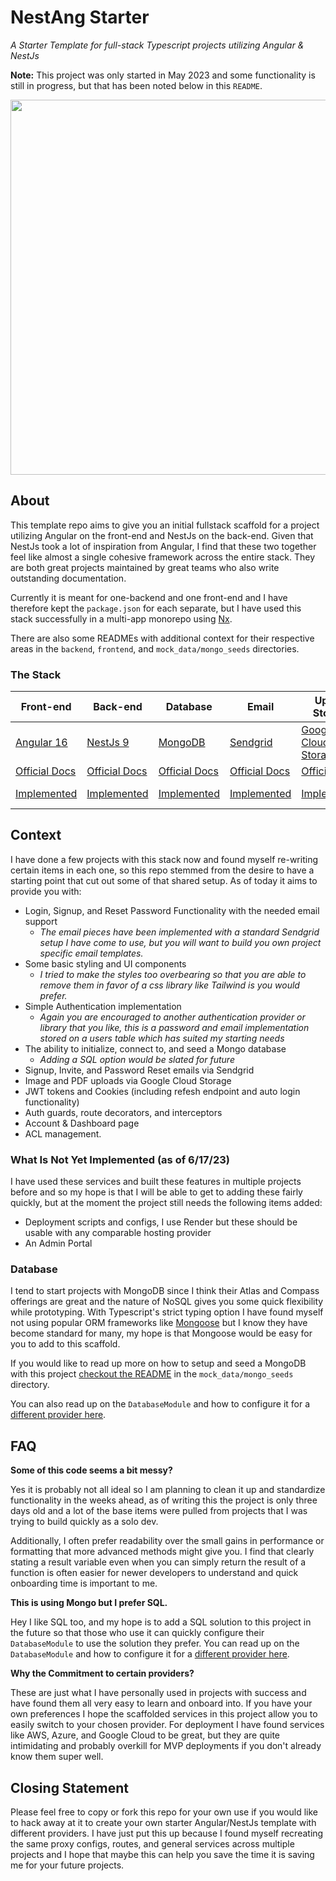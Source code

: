 # NestAng Starter

_A Starter Template for full-stack Typescript projects utilizing Angular & NestJs_

**Note:** This project was only started in May 2023 and some functionality is still in progress, but that has been
noted below in this `README`.

<img src="https://github.com/patrickstracey/NestAng-Starter/assets/8172098/c585bf4f-3512-4975-9564-0a38f25f6331"  width="600">

## About

This template repo aims to give you an initial fullstack scaffold for a project utilizing Angular on the front-end and
NestJs on the back-end. Given that NestJs took a lot of inspiration from Angular, I find that these two together feel
like almost a single cohesive framework across the entire stack. They are both great projects maintained by great teams
who also write outstanding documentation.

Currently it is meant for one-backend and one front-end and I have therefore kept the `package.json` for each separate,
but I have used this stack successfully in a multi-app monorepo using [Nx](https://nx.dev/).

There are also some READMEs with additional context for their respective areas in the `backend`, `frontend`,
and `mock_data/mongo_seeds` directories.

### The Stack

| Front-end                                                          | Back-end                                  | Database                                                            | Email                                                                                                  | Upload Storage                                      | Deployment                                     |
|--------------------------------------------------------------------|-------------------------------------------|---------------------------------------------------------------------|--------------------------------------------------------------------------------------------------------|-----------------------------------------------------|------------------------------------------------|
| [Angular 16](https://angular.io/)                                  | [NestJs 9](https://nestjs.com/)           | [MongoDB](https://www.mongodb.com/)                                 | [Sendgrid](https://sendgrid.com/)                                                                      | [Google Cloud Storage](https://cloud.google.com/)   | [Render](https://render.com/)                  |
| [Official Docs](https://angular.io/guide/developer-guide-overview) | [Official Docs](https://docs.nestjs.com/) | [Official Docs](https://www.mongodb.com/docs/drivers/node/current/) | [Official Docs](https://docs.sendgrid.com/api-reference/how-to-use-the-sendgrid-v3-api/authentication) | [Official Docs](https://cloud.google.com/storage)   | [Official Docs](https://render.com/docs/#node) |
| [Implemented](frontend/README.md)                                  | [Implemented](backend/README.md)          | [Implemented](backend/src/database/README.md)                       | [Implemented](backend/src/mail/README.md)                                                              | [Implemented](backend/src/routes/uploads/README.md) | Not Yet Implemented                            |     |

## Context

I have done a few projects with this stack now and found myself re-writing certain items in each one, so this repo
stemmed from the desire to have a starting point that cut out some of that shared setup. As of today it aims to provide
you with:

- Login, Signup, and Reset Password Functionality with the needed email support
    - _The email pieces have been implemented with a standard Sendgrid setup I have come to use, but you will want to
      build you own project specific email templates._
- Some basic styling and UI components
    - _I tried to make the styles too overbearing so that you are able to remove them in favor of a css library like
      Tailwind is you would prefer._
- Simple Authentication implementation
    - _Again you are encouraged to another authentication provider or library that you like, this is a password and
      email
      implementation stored on a users table which has suited my starting needs_
- The ability to initialize, connect to, and seed a Mongo database
    - _Adding a SQL option would be slated for future_
- Signup, Invite, and Password Reset emails via Sendgrid
- Image and PDF uploads via Google Cloud Storage
- JWT tokens and Cookies (including refesh endpoint and auto login functionality)
- Auth guards, route decorators, and interceptors
- Account & Dashboard page
- ACL management.

### What Is Not Yet Implemented (as of 6/17/23)

I have used these services and built these features in multiple projects before and so my hope is that I will be able to
get to adding these fairly quickly, but at the moment the project still needs the following items added:

- Deployment scripts and configs, I use Render but these should be usable with any comparable hosting provider
- An Admin Portal

### Database

I tend to start projects with MongoDB since I think their Atlas and Compass offerings are great and the nature of NoSQL
gives you some quick flexibility while prototyping. With Typescript's strict typing option I have found myself not using
popular ORM
frameworks like [Mongoose](https://mongoosejs.com/docs/) but I know they have become standard for many, my hope is that
Mongoose would be easy for you to add to this scaffold.

If you would like to read up more on how to setup and seed a MongoDB with this
project [checkout the README](mock_data/mongo_seeds/README.md) in the `mock_data/mongo_seeds` directory.

You can also read up on the `DatabaseModule` and how to configure it for
a [different provider here](backend/src/database/README.md).

## FAQ

**Some of this code seems a bit messy?**

Yes it is probably not all ideal so I am planning to clean it up and standardize functionality in the weeks ahead, as of
writing this the project is only three days old and a lot of the base items were pulled from projects that I was trying
to build quickly as a solo dev.

Additionally, I often prefer readability over the small gains in performance or formatting that more advanced methods
might give you. I find that clearly stating a result variable even when you can simply return the result of a function
is often easier for newer developers to understand and quick onboarding time is important to me.

**This is using Mongo but I prefer SQL.**

Hey I like SQL too, and my hope is to add a SQL solution to this project in the future so that those who use it can
quickly configure their `DatabaseModule` to use the solution they prefer. You can read up on the `DatabaseModule` and
how to configure it for
a [different provider here](backend/src/database/README.md).

**Why the Commitment to certain providers?**

These are just what I have personally used in projects with success and have found them all very easy to learn and
onboard into. If you have your own preferences I hope the scaffolded services in this project allow you to easily switch
to your chosen provider. For deployment I have found services like AWS, Azure, and Google Cloud to be great, but they
are quite intimidating and probably overkill for MVP deployments if you don't already know them super well.

## Closing Statement

Please feel free to copy or fork this repo for your own use if you would like to hack away at it to create your own
starter Angular/NestJs template with different providers. I have just put this up because I found myself recreating the
same proxy configs, routes, and general services across multiple projects and I hope that maybe this can help you save
the time it is saving me for your future projects.
